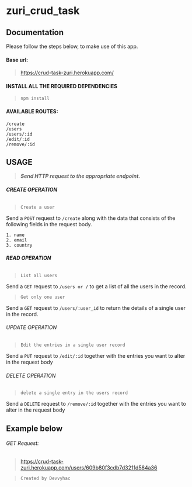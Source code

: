 # zuri_crud_task

## Documentation

Please follow the steps below, to  make use of this app.

#### Base url: 

> https://crud-task-zuri.herokuapp.com/


#### INSTALL ALL THE REQUIRED DEPENDENCIES
> ```npm install```


#### AVAILABLE ROUTES: 
```
/create
/users
/users/:id
/edit/:id
/remove/:id
```

## USAGE

> **_Send HTTP request to the appropriate endpoint._**


###### **CREATE OPERATION**
> ```Create a user```

Send a `POST` request to `/create` along 
with the data that consists of the following fields
in the request body.
```
1. name 
2. email
3. country
```


###### **READ OPERATION**
> ```List all users```

Send a `GET` request to `/users or /` to get a
list of all the users in the record.

> ```Get only one user```

Send a `GET` request to `/users/:user_id` to return the 
details of a single user in the record.


###### UPDATE OPERATION
> ```Edit the entries in a single user record```

Send a `PUT` request to `/edit/:id` together 
with the entries you want to alter in the request body


###### DELETE OPERATION
> ```delete a single entry in the users record```

Send a `DELETE` request to `/remove/:id` together 
with the entries you want to alter in the request body


## Example below 
###### GET Request: 
> https://crud-task-zuri.herokuapp.com/users/609b80f3cdb7d3211d584a36


> `Created by Devvyhac`
